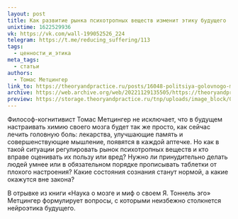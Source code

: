 ```yaml
---
layout: post
title: Как развитие рынка психотропных веществ изменит этику будущего
unixtime: 1622529936
vk: https://vk.com/wall-199052526_224
telegram: https://t.me/reducing_suffering/113
tags:
  - ценности_и_этика
meta_tags:
  - статьи
authors:
  - Томас Метцингер
link_to: https://theoryandpractice.ru/posts/16048-politsiya-golovnogo-mozga-kak-razvitie-rynka-psikhotropnykh-veshchestv-izmenit-etiku-budushchego
archive: https://web.archive.org/web/20221129135505/https://theoryandpractice.ru/posts/16048-politsiya-golovnogo-mozga-kak-razvitie-rynka-psikhotropnykh-veshchestv-izmenit-etiku-budushchego
preview: https://storage.theoryandpractice.ru/tnp/uploads/image_block/000/041/843/image/base_687fa3df83.jpg
---
```

Философ-когнитивист Томас Метцингер не исключает, что в будущем настраивать химию своего мозга будет так же просто, как сейчас лечить головную боль: лекарства, улучшающие память и совершенствующие мышление, появятся в каждой аптечке. Но как в такой ситуации регулировать рынок психотропных веществ и кто вправе оценивать их пользу или вред? Нужно ли принудительно делать людей умнее или в обязательном порядке прописывать таблетки от плохого настроения? Какие состояния сознания станут нормой, а какие окажутся вне закона?

В отрывке из книги «Наука о мозге и миф о своем Я. Тоннель эго» Метцингер формулирует вопросы, с которыми неизбежно столкнется нейроэтика будущего.